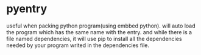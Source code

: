 # pyentry

useful when packing python program(using embbed python).
will auto load the program which has the same name with the entry.
and while there is a file named dependencies, it will use pip to install all the dependencies needed by your program writed in the dependencies file.
